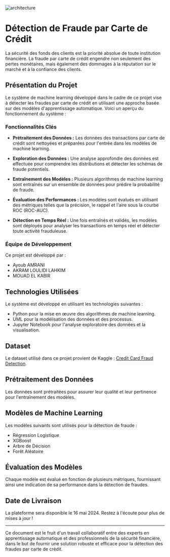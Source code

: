 

![architecture](https://github.com/yurri775/system_detection_fraud_credit_card/assets/164823378/4c9ebce6-d25f-48fc-8eb1-12bb4722dede)


# Détection de Fraude par Carte de Crédit

La sécurité des fonds des clients est la priorité absolue de toute institution financière. La fraude par carte de crédit engendre non seulement des pertes monétaires, mais également des dommages à la réputation sur le marché et à la confiance des clients.

## Présentation du Projet

Le système de machine learning développé dans le cadre de ce projet vise à détecter les fraudes par carte de crédit en utilisant une approche basée sur des modèles d'apprentissage automatique. Voici un aperçu du fonctionnement du système :

### Fonctionnalités Clés

- **Prétraitement des Données :** Les données des transactions par carte de crédit sont nettoyées et préparées pour l'entrée dans les modèles de machine learning.
  
- **Exploration des Données :** Une analyse approfondie des données est effectuée pour comprendre les distributions et détecter les schémas de fraude potentiels.

- **Entraînement des Modèles :** Plusieurs algorithmes de machine learning sont entraînés sur un ensemble de données pour prédire la probabilité de fraude.

- **Évaluation des Performances :** Les modèles sont évalués en utilisant des métriques telles que la précision, le rappel et l'aire sous la courbe ROC (ROC-AUC).

- **Détection en Temps Réel :** Une fois entraînés et validés, les modèles sont déployés pour analyser les transactions en temps réel et détecter toute activité frauduleuse.

### Équipe de Développement

Ce projet est développé par :

- Ayoub AMRANI
- AKRAM LOULIDI LAHKIM
- MOUAD EL KABIR

## Technologies Utilisées

Le système est développé en utilisant les technologies suivantes :

- Python pour la mise en œuvre des algorithmes de machine learning.
- UML pour la modélisation des données et des processus.
- Jupyter Notebook pour l'analyse exploratoire des données et la visualisation.

## Dataset

Le dataset utilisé dans ce projet provient de Kaggle : [Credit Card Fraud Detection](https://www.kaggle.com/mlg-ulb/creditcardfraud).

## Prétraitement des Données

Les données sont prétraitées pour assurer leur qualité et leur pertinence pour l'entraînement des modèles.

## Modèles de Machine Learning

Les modèles suivants sont utilisés pour la détection de fraude :

- Régression Logistique
- XGBoost
- Arbre de Décision
- Forêt Aléatoire

## Évaluation des Modèles

Chaque modèle est évalué en fonction de plusieurs métriques, fournissant ainsi une indication de sa performance dans la détection de fraudes.

## Date de Livraison

La plateforme sera disponible le 16 mai 2024. Restez à l'écoute pour plus de mises à jour !

---
Ce document est le fruit d'un travail collaboratif entre des experts en apprentissage automatique et des professionnels de la sécurité financière, dans le but de fournir une solution robuste et efficace pour la détection des fraudes par carte de crédit.
